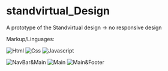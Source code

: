 # standvirtual_Design

A prototype of the Standvirtual design -> no responsive design

Markup/Linguages:

![Html](https://img.shields.io/badge/HTML-239120?style=for-the-badge&logo=html5&logoColor=white)
![Css](https://img.shields.io/badge/CSS-239120?&style=for-the-badge&logo=css3&logoColor=white)
![Javascript](https://img.shields.io/badge/JavaScript-323330?style=for-the-badge&logo=javascript&logoColor=F7DF1E)

![NavBar&Main](https://github.com/Tony2104/standvirtual_Design/assets/55550291/2db5b1ec-48f9-471c-a23c-7fa19dcdb17d)
![Main](https://github.com/Tony2104/standvirtual_Design/assets/55550291/d5785a98-22a2-49ec-8331-76c0896cf603)
![Main&Footer](https://github.com/Tony2104/standvirtual_Design/assets/55550291/e213659d-e2d6-402b-a464-a088b60c34ec)
